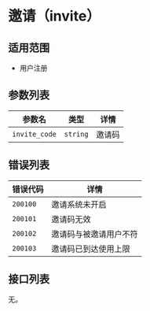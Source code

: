 # 邀请（invite）

## 适用范围

- 用户注册

## 参数列表

| 参数名        | 类型     | 详情   |
| ------------- | -------- | ------ |
| `invite_code` | `string` | 邀请码 |

## 错误列表

| 错误代码 | 详情                   |
| -------- | ---------------------- |
| `200100` | 邀请系统未开启         |
| `200101` | 邀请码无效             |
| `200102` | 邀请码与被邀请用户不符 |
| `200103` | 邀请码已到达使用上限   |

## 接口列表

无。
